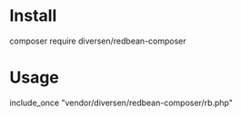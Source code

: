 # Install

composer require diversen/redbean-composer

# Usage

include_once "vendor/diversen/redbean-composer/rb.php"
